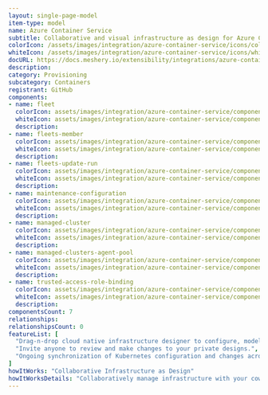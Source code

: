 ```yaml
---
layout: single-page-model
item-type: model
name: Azure Container Service
subtitle: Collaborative and visual infrastructure as design for Azure Container Service
colorIcon: /assets/images/integration/azure-container-service/icons/color/azure-container-service-color.svg
whiteIcon: /assets/images/integration/azure-container-service/icons/white/azure-container-service-white.svg
docURL: https://docs.meshery.io/extensibility/integrations/azure-container-service
description: 
category: Provisioning
subcategory: Containers
registrant: GitHub
components: 
- name: fleet
  colorIcon: assets/images/integration/azure-container-service/components/fleet/icons/color/fleet-color.svg
  whiteIcon: assets/images/integration/azure-container-service/components/fleet/icons/white/fleet-white.svg
  description: 
- name: fleets-member
  colorIcon: assets/images/integration/azure-container-service/components/fleets-member/icons/color/fleets-member-color.svg
  whiteIcon: assets/images/integration/azure-container-service/components/fleets-member/icons/white/fleets-member-white.svg
  description: 
- name: fleets-update-run
  colorIcon: assets/images/integration/azure-container-service/components/fleets-update-run/icons/color/fleets-update-run-color.svg
  whiteIcon: assets/images/integration/azure-container-service/components/fleets-update-run/icons/white/fleets-update-run-white.svg
  description: 
- name: maintenance-configuration
  colorIcon: assets/images/integration/azure-container-service/components/maintenance-configuration/icons/color/maintenance-configuration-color.svg
  whiteIcon: assets/images/integration/azure-container-service/components/maintenance-configuration/icons/white/maintenance-configuration-white.svg
  description: 
- name: managed-cluster
  colorIcon: assets/images/integration/azure-container-service/components/managed-cluster/icons/color/managed-cluster-color.svg
  whiteIcon: assets/images/integration/azure-container-service/components/managed-cluster/icons/white/managed-cluster-white.svg
  description: 
- name: managed-clusters-agent-pool
  colorIcon: assets/images/integration/azure-container-service/components/managed-clusters-agent-pool/icons/color/managed-clusters-agent-pool-color.svg
  whiteIcon: assets/images/integration/azure-container-service/components/managed-clusters-agent-pool/icons/white/managed-clusters-agent-pool-white.svg
  description: 
- name: trusted-access-role-binding
  colorIcon: assets/images/integration/azure-container-service/components/trusted-access-role-binding/icons/color/trusted-access-role-binding-color.svg
  whiteIcon: assets/images/integration/azure-container-service/components/trusted-access-role-binding/icons/white/trusted-access-role-binding-white.svg
  description: 
componentsCount: 7
relationships: 
relationshipsCount: 0
featureList: [
  "Drag-n-drop cloud native infrastructure designer to configure, model, and deploy your workloads.",
  "Invite anyone to review and make changes to your private designs.",
  "Ongoing synchronization of Kubernetes configuration and changes across any number of clusters."
]
howItWorks: "Collaborative Infrastructure as Design"
howItWorksDetails: "Collaboratively manage infrastructure with your coworkers synchronously sharing the same designs."
---
```

